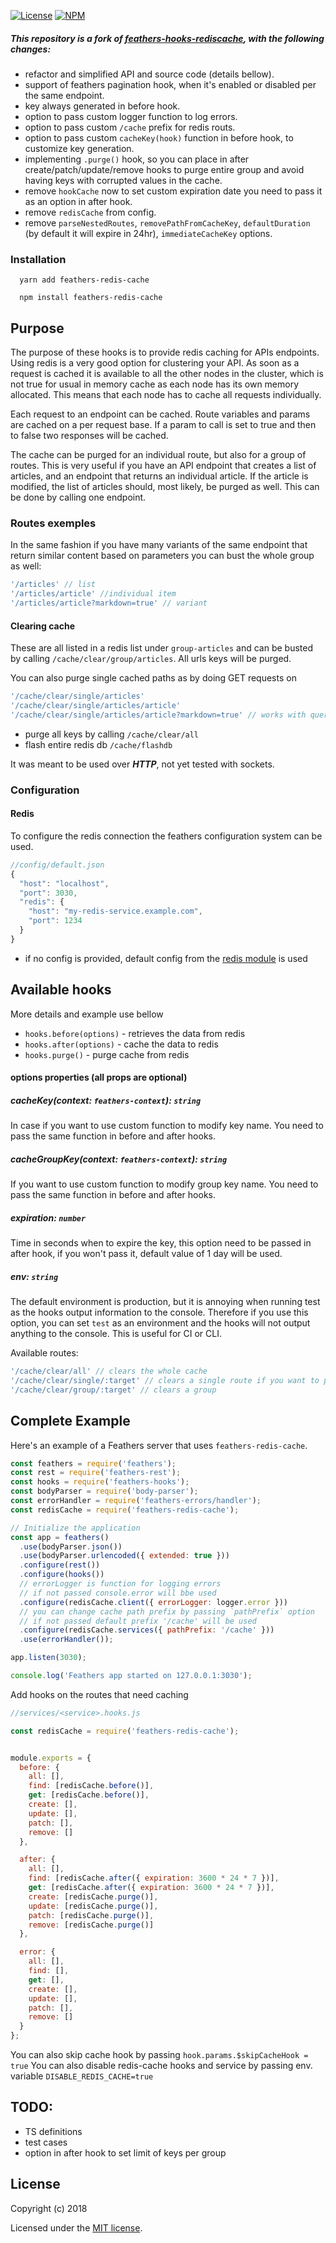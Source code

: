 [![License](https://img.shields.io/npm/l/feathers-redis-cache.svg)](https://www.npmjs.com/package/feathers-redis-cache)
[![NPM](https://img.shields.io/npm/v/feathers-redis-cache.svg)](https://www.npmjs.com/package/feathers-redis-cache)

##### This repository is a fork of [feathers-hooks-rediscache](https://github.com/idealley/feathers-hooks-rediscache), with the following changes:
- refactor and simplified API and source code (details bellow).
- support of feathers pagination hook, when it's enabled or disabled per the same endpoint.
- key always generated in before hook.
- option to pass custom logger function to log errors.
- option to pass custom `/cache` prefix for redis routs.
- option to pass custom `cacheKey(hook)` function in before hook, to customize key generation.
- implementing `.purge()` hook, so you can place in after create/patch/update/remove hooks to purge entire group and avoid having keys with corrupted values in the cache.
- remove `hookCache` now to set custom expiration date you need to pass it as an option in after hook.
- remove `redisCache` from config.
- remove `parseNestedRoutes`, `removePathFromCacheKey`, `defaultDuration` (by default it will expire in 24hr), `immediateCacheKey` options.

### Installation

```
  yarn add feathers-redis-cache
```    
```
  npm install feathers-redis-cache
```    

## Purpose
The purpose of these hooks is to provide redis caching for APIs endpoints. Using redis is a very good option for clustering your API. As soon as a request is cached it is available to all the other nodes in the cluster, which is not true for usual in memory cache as each node has its own memory allocated. This means that each node has to cache all requests individually.

Each request to an endpoint can be cached. Route variables and params are cached on a per request base. If a param to call is set to true and then to false two responses will be cached.

The cache can be purged for an individual route, but also for a group of routes. This is very useful if you have an API endpoint that creates a list of articles, and an endpoint that returns an individual article. If the article is modified, the list of articles should, most likely, be purged as well. This can be done by calling one endpoint.

### Routes exemples
In the same fashion if you have many variants of the same endpoint that return similar content based on parameters you can bust the whole group as well:

```js
'/articles' // list
'/articles/article' //individual item
'/articles/article?markdown=true' // variant
```
#### Clearing cache
These are all listed in a redis list under `group-articles` and can be busted by calling `/cache/clear/group/articles`. All urls keys will be purged.

You can also purge single cached paths as by doing GET requests on 
```js
'/cache/clear/single/articles'
'/cache/clear/single/articles/article'
'/cache/clear/single/articles/article?markdown=true' // works with query strings too
```

- purge all keys by calling `/cache/clear/all`
- flash entire redis db `/cache/flashdb`

It was meant to be used over **_HTTP_**, not yet tested with sockets.

### Configuration
#### Redis
To configure the redis connection the feathers configuration system can be used.
```js
//config/default.json
{
  "host": "localhost",
  "port": 3030,
  "redis": {
    "host": "my-redis-service.example.com",
    "port": 1234
  }
}
```
* if no config is provided, default config from the [redis module](https://github.com/NodeRedis/node_redis) is used

## Available hooks
More details and example use bellow

* `hooks.before(options)` - retrieves the data from redis
* `hooks.after(options)` - cache the data to redis
* `hooks.purge()` - purge cache from redis

#### options properties (all props are optional)

##### cacheKey(context: `feathers-context`): `string`
In case if you want to use custom function to modify key name. You need to pass the same function in before and after hooks.

##### cacheGroupKey(context: `feathers-context`): `string`
If you want to use custom function to modify group key name. You need to pass the same function in before and after hooks.

##### expiration: `number`
Time in seconds when to expire the key, this option need to be passed in after hook, if you won't pass it, default value of 1 day will be used.

##### env: `string`
The default environment is production, but it is annoying when running test as the hooks output information to the console. Therefore if you use this option, you can set `test` as an environment and the hooks will not output anything to the console. This is useful for CI or CLI.

Available routes:
```js
'/cache/clear/all' // clears the whole cache
'/cache/clear/single/:target' // clears a single route if you want to purge a route with params just adds them target?param=1
'/cache/clear/group/:target' // clears a group
```

## Complete Example

Here's an example of a Feathers server that uses `feathers-redis-cache`.

```js
const feathers = require('feathers');
const rest = require('feathers-rest');
const hooks = require('feathers-hooks');
const bodyParser = require('body-parser');
const errorHandler = require('feathers-errors/handler');
const redisCache = require('feathers-redis-cache');

// Initialize the application
const app = feathers()
  .use(bodyParser.json())
  .use(bodyParser.urlencoded({ extended: true }))
  .configure(rest())
  .configure(hooks())
  // errorLogger is function for logging errors
  // if not passed console.error will bbe used
  .configure(redisCache.client({ errorLogger: logger.error }))
  // you can change cache path prefix by passing `pathPrefix` option
  // if not passed default prefix '/cache' will be used
  .configure(redisCache.services({ pathPrefix: '/cache' }))
  .use(errorHandler());

app.listen(3030);

console.log('Feathers app started on 127.0.0.1:3030');
```

Add hooks on the routes that need caching
```js
//services/<service>.hooks.js

const redisCache = require('feathers-redis-cache');


module.exports = {
  before: {
    all: [],
    find: [redisCache.before()],
    get: [redisCache.before()],
    create: [],
    update: [],
    patch: [],
    remove: []
  },

  after: {
    all: [],
    find: [redisCache.after({ expiration: 3600 * 24 * 7 })],
    get: [redisCache.after({ expiration: 3600 * 24 * 7 })],
    create: [redisCache.purge()],
    update: [redisCache.purge()],
    patch: [redisCache.purge()],
    remove: [redisCache.purge()]
  },

  error: {
    all: [],
    find: [],
    get: [],
    create: [],
    update: [],
    patch: [],
    remove: []
  }
};
```

You can also skip cache hook by passing `hook.params.$skipCacheHook = true`
You can also disable redis-cache hooks and service by passing env. variable `DISABLE_REDIS_CACHE=true`

## TODO:
- TS definitions
- test cases
- option in after hook to set limit of keys per group
## License

Copyright (c) 2018

Licensed under the [MIT license](LICENSE).
